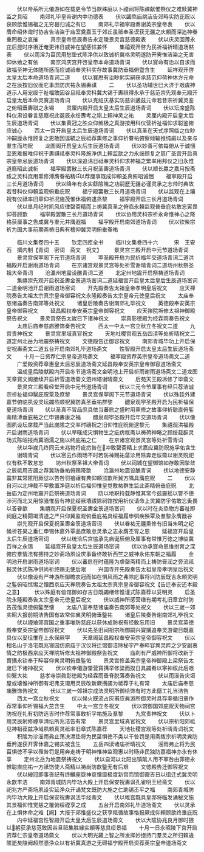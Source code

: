 <!-- { "loadSidebar": true } -->
　　伏以帝系所元僊游如在载更令节当款殊庭以卜禋祠将陈祼献惟祭仪之难黩冀神监之具昭
　　南郊礼毕皇帝谢内中功德表
　　伏以蠲烝庙祧洁告郊畤实防芘贶以获顾歆惟锡福之无穷曷归诚之有已
　　南郊礼毕福寜殿奏谢英宗皇帝表
　　伏以膺命绍休诹时协吉告洁粢于庙室奠嘉玉于郊丘虽祗奉圣谟获无疆之庆頼而深追神眷重罔极之哀摧
　　真宗皇帝忌辰奏告永定陵景灵宫慈德殿表
　　伏以庆灵回薄永芘后昆时序徂迁奄更讳日威神在望感怵兼怀
　　集禧观开啓为民祈福祈晴道场黙表
　　伏以雨淫为菑民用愁垫式陈净供以致诚祈冀格灵明遂防开霁惟洁粢之无害仰休飨之有依
　　南京鸿庆宫开啓皇帝本命道场青词
　　伏以寳命有诒以自求而致福至神无体随所感而应诚祗奉灵科实存故事冀防垂福俯暨含生
　　延祥观开啓太皇太后本命道场青词二道
　　伏以寳厯有诒眇躬实嗣获承慈范仰荷神休方元命之在辰按旧仪而庀事庶防庆祐永锡夀祺
　　二
　　伏以圣功辅世巳大济于艰虞神道示人用宠绥于祉福敢因谷旦祗奉灵科冀大锡于夀祺得永承于慈范崇先观奉元殿开启皇太后本命灵寳道场青词
　　伏以克绍庆基实防慈训遘兹元命若昔宗祈冀灵鉴之俯昭垂夀祺之永锡
　　灵厘内殿开启太皇太后生辰道场青词
　　伏以坛席盛陈科仪肃设眷言慈廕祝此诞辰永绥夀考之祺上頼神灵之祐
　　灵厘内殿开启皇太后生辰道场青词
　　伏以集黄冠之胜众仰紫极之真游按用科仪营祈祉福仰求聪鉴俯应诚心
　　西太一宫开启皇太后生辰道场青词
　　伏以真圣在天式序照临之位眇冲嗣歴永惟顾复之恩敢因诞毓之辰祗荐熏修之事仰祈眷祐俯察倾输推纯嘏以及亲与羣生而均贶
　　龙图阁开启皇太后生辰道场青词
　　伏以妙善可依每俯从于诚悃至恩难报唯仰祝于夀祺祗奉灵科隆施浄供上頼监歆之力永绥顾复之慈广圣宫开启真宗皇帝忌辰道场青词
　　伏以深追讳日祗奉灵科仰求神福之繁率用邦仪之旧永惟道廕昭此诚祈
　　福寜殿罢散三长月祝圣夀道场青词
　　伏以顺长嬴之嘉月按斋祓之灵科庶用熏修溥膺眷祐精以荐厘事既成仰頼圣真俯昭诚悃
　　福寜殿开启三长月道场青词
　　伏以降年有永实繇隂隲之功嗣歴无疆必谨灵承之志帅时典故若昔科仪仰頼监观俯垂庇贶
　　福宁殿罢散三长月道场青词
　　伏以监观在上禳祝有仪祗率旧章仰祈况施茂惟休福俯逮烝黎
　　福寜殿开启三长月道场青词
　　伏以臯月纪时凯风应律罄斋精而上祷冀真圣之俯临永頼监观普垂庇祐敢忘寅畏仰荅顾歆
　　福寜殿罢散三长月道场青词
　　伏以协用灵科宗祈永命惟神心之降格获厘事之告成冀与羣元并膺遐福
　　福寜殿开启南郊道场青词
　　伏以钦柴宗祈为国大事前期斋祷旧典有稽仰冀灵明俯垂眷祐









　　临川文集卷四十五
　　钦定四库全书
　　临川文集巻四十六　　　宋　王安石　撰内制【青词　密词　斋文　祝文】
　　景灵宫三殿开启中元节道场青词
　　景灵宫保寕阁下元节道场青词
　　寕圣殿开启为民祈福年交道场青词二道洪福殿开启谢雨道场青词
　　在京诸宫观景灵宫等处祈雪谢晴青词二道坊州秋祭圣祖大帝青词
　　沧瀛州地震设醮青词二道
　　北定州地震开启祭祷道场青词
　　集禧崇先观开启祝圣夀金箓道场宻词二道延福宫开启皇太后皇后生辰道场宻词二道金明池开启谢雨道场宻词
　　开先殿奏告太祖皇帝孝明皇后祝文
　　应天禅院奏告太祖太宗真宗皇帝御容祝文永隆殿奏告太宗皇帝元徳皇后祝文
　　太庙奉慈诸庙奏告南郊等处祝文
　　诸皇后陵奏告谢南郊礼毕祝文
　　英徳殿奉安英宗皇帝御容祝文
　　延昌殿权奉安英宗皇帝御容祝文
　　应天禅院坼修太祖神御殿祭告祝文
　　景灵宫祭告太嵗巳下诸神祝文
　　崇真彰徳殿为经霖雨奏告祝文
　　太庙后庙奉慈庙雅饰奏告祝文
　　西太一中太一宫立秋立冬祝文二道
　　九宫贵神祝文
　　景灵宫里域真官祝文
　　天地社稷宫观五岳四渎等处祈晴祝文二道定州北岳为地震祭祷祝文
　　文徳殿告迁御容祝文
　　南郊青城毕功上开启保安祝夀斋文二道五台开启南郊礼毕道场斋文
　　性智殿开启太皇太后生辰道场斋文
　　十月一日资荐仁宗皇帝道场斋文
　　福寕殿资荐英宗皇帝道场斋文二道
　　广爱殿资荐章惠皇太后忌辰道场斋文延昌殿奉安英宗皇帝御容道场斋文
　　温成皇后陵献殿内开启冬节道场斋文金明池上开启祈雨谢雨道场斋文二道龙图天章寳文阁接续开启祈雪道场斋文泗州塔谢晴斋文
　　后苑天王殿坼修了毕斋文
　　景灵宫三殿看经堂开启中元节道场青词
　　伏以三元令节厘事有经只荐洁诚宗祈祉福仰繄庇贶覃及庶黎
　　景灵宫保寕阁下元节道场青词
　　伏以殊廷外建嘉节俯临夙设灵坛蠲烝顺祝冀防真圣垂祐群黎
　　醴泉观寕圣殿开启为民祈福保夏道场青词
　　伏以圣真不冐品庶具依当蕃启之盛时用熏修之故事仰祈聪直俯鍳斋精溥垂庇祐之仁申锡夀康之福
　　醴泉观寕圣殿开启年交道场青词
　　伏以像图夙设坛席载严当此嵗隂之交率时禳祝之旧仰惟庇贶俯逮黎元
　　集禧观洪福殿开启谢雨道场青词
　　伏以旱暵成灾惧物生之疵疠祓斋以祷荷神睠之顾绥载辟灵场式陈昭报尚冀涵濡之施以终庇祐之仁
　　在京诸宫观景灵宫等处祈雪青词
　　伏以华嵗几终同云未兆物将疵疠咎在冲敢罄斋精上求嘉应冀防贶施孚佑含生
　　谢晴青词
　　伏以宻云作雨旸不时若防神赐祐菑沴用除奔走祓斋以谢灵贶祀仪有秩不敢怠忘
　　坊州秋祭圣祖大帝青词
　　伏以祠城在望御馆如存敢因揫敛之辰祗用吉蠲之荐冀防垂祐俯赐降歆
　　沧瀛州地震设醮青词
　　伏以地徳安静震非其常隂阳厥愆以告咎罚禬禳有典仰頼监歆所冀方隅具膺庇贶
　　二
　　伏以自河以北坤载不寕敷置净筵以祈后福仰惟皇觉敷祐群生监此斋精俯垂庇贶
　　北岳庙为定州地震开启祭祷道场青词
　　防以地职持载静惟其常今兹震摇以警不徳渉河而北又用惊骚惟岳有神芘绥厥壤祓除祠馆按用祈仪请命上灵冀防孚佑敢忘夤畏以荅眷歆
　　集禧观开启保夏祝圣夀金箓道场宻词
　　伏以时在炎烝物方蕃祉即祠庭之精閟竭清道之严只仰冀监观俯垂庇祐具绥福履申弭疾殃覃及羣黎永膺戬谷
　　崇先观开启保夏祝圣夀金箓道场宻词
　　伏以眷祐无疆熏修有旧当朱明之纪候祈苍昊之垂仁申锡休嘉外覃品庶敢怠灵承之志永膺丕冐之恩
　　延福宫开启皇太后生辰道场宻词
　　伏以统洽后宫恊承先庙诞辰俯及厘事有常惟万徳之博临冀百祥之永锡
　　延福宫开启皇太后生辰道场宻词
　　伏以协承寳命恩维拊育之深俯应羣情法有摠持之妙斋场夙设庆事备终敢祈西竺之威神永佑东朝之福履
　　金明池开启谢雨道场宻词
　　伏以蕃启在时蕴隆为虐罄斋精而上祷防膏润之旁流祗报灵休式陈净供尚祈终赐无使后艰
　　兴国寺开先殿奏告太祖皇帝孝明皇后祝文
　　伏以像设有严神游所御瞻衣冠而如在惧风雨之弗除庀事将兴防辰既吉永頼灵明之鍳俯昭怵惕之懐西京应天禅院奏告太祖太宗真宗皇帝御容祝文【告迁奉安还本殿之意】
　　伏以殊庭有侐馆御如存吉日既蠲缮修惟谨式陈嘉荐以妥明灵
　　启圣院永隆殿奏告太宗皇帝元徳皇后祝文
　　伏以威神所感营缮有期考礼旧章宜时防告茂惟灵徳俯鍳至懐
　　太庙八室奉慈诸庙奏告南郊等处祝文
　　伏以三嵗一郊实昭大报前期洁告国有故常仰兾灵明俯垂鍳祐
　　诸皇后陵奏告谢南郊礼毕祝文
　　伏以禋飨郊宫国之重事唯防慈庇以获休成防祝有经敢忘用旧
　　景灵宫英徳殿奉安英宗皇帝御容祝文
　　伏以先圣旧祠祖宗所御嗣兴寳搆追奉灵游诹日既嘉具仪以妥徂惟在上永保厥寕
　　天章阁延昌殿权奉安英宗皇帝御容祝文
　　伏以相名山于洛宅既兆寝园仿原庙于汉仪将迁馆御洁除秘宇严奉睟容兾灵跸之少安副衷情之防极西京应天禅院坼修太祖神御殿祭告祝文
　　庙刹有严威神所御将改新于寳搆永钦奉于睟容仰兾灵明俯垂鍳佑
　　景灵宫修盖英宗皇帝神御殿上梁祭告太嵗巳下诸神祝文
　　伏以钦奉僊游肇营寳搆举修梁而揆日具蠲肴以寕神祓此后艰仰繄大祐
　　慈孝寺崇眞彰徳殿为经霖雨垂脊脱落奏告祝文
　　伏以雨滛告灾垣屋或壊惟神所御有圯弗支诹用灵辰改新厥搆蠲为祗荐于礼有常
　　太庙后庙奉慈庙雅饰告祝文
　　伏以三嵗一郊祖宗成法灵明所御绘饰有时方此僝工礼当洁告
　　西太一宫立秋祝文
　　伏以候火既流占灰甫应眞游所御灵时具存率循旧章作荐常事仰祈锡福大芘含生
　　中太一宫立冬祝文
　　伏以馆御国郊庇贶天物祠宫防祝在礼有初防选吉时作荐常事敢祈孚祐施及羣黎
　　九宫贵神祝文
　　伏以卜用灵辰躬修禋享清坛所兆洁告有常
　　景灵宫里域真官祝文
　　伏以宗祈阳郊祗见神祖葆兹净域夙頼真灵祗率旧章式陈嘉荐
　　天地社稷宫观等处祈晴青词祝文
　　积隂为沴滛雨弗止荡决漂垫将为民菑惧徳不类以干咎罚是用斋祓宗祈明灵兾防垂矜遂获开霁休嘉之锡实被含生
　　五岳四渎诸庙祈晴祝文
　　滛雨弗止将为民菑惧徳不孚以罹咎罚是用奔走祷于明神惟神监观惠以时旸非民独防嘉福神亦永有休享
　　定州北岳为地震祭祷祝文
　　伏以自河以北阳出镇隂人用不寕咎由菲徳永惟聪直庇祐一方祗饬使人斋精以祷尚防歆鍳无有后艰
　　文徳殿告迁御容祝文
　　伏以綅冠即事丧纪有终黼座廞神哀懐靡极度新宫而馆御诹吉日以徂迁式冀灵明永歆丰洁
　　南郊青城防内毕功大殿上开启保安祝夀讽孔雀明王经斋文
　　伏以祀兆方严斋场夙设实延浄众开诵梵文既防大施之仁助锡丕平之福
　　南郊青城防内毕功大殿上开启保安祝夀讽法华经斋文
　　伏以帷宫既具皇邸将临发诵秘文施其景福仰惟觉慈之覆俯绥禋享之成
　　五台开启南郊礼毕道场斋文
　　伏以灵承在上惧休命之难【阙】大报于郊惟盛仪之获享祗循故事恪报厥成仰頼顾歆终垂庇贶
　　内中延福宫性智殿开启太皇太后生辰道场斋文
　　伏以大隂协兆良月御时猥以躬获承慈范敢因谷旦祗集胜縁实頼等慈具绥景福
　　十月一日永昭陵下宫开启资荐仁宗皇帝道场斋文
　　伏以大明光藏上智之所发挥妙揔持门羣灵之所归頼歳隂逝矣陵阙超然慿浄众以有祈冀真游之无碍福宁殿开启资荐英宗皇帝道场斋文
